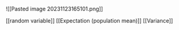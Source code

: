 
![[Pasted image 20231123165101.png]]

[[random variable]]
[[Expectation (population mean)]]
[[Variance]]